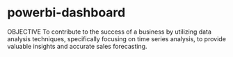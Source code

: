 # powerbi-dashboard
OBJECTIVE
To contribute to the success of a
 business by utilizing data analysis
techniques, specifically focusing
 on time series analysis, to provide
valuable insights and accurate
 sales forecasting.
